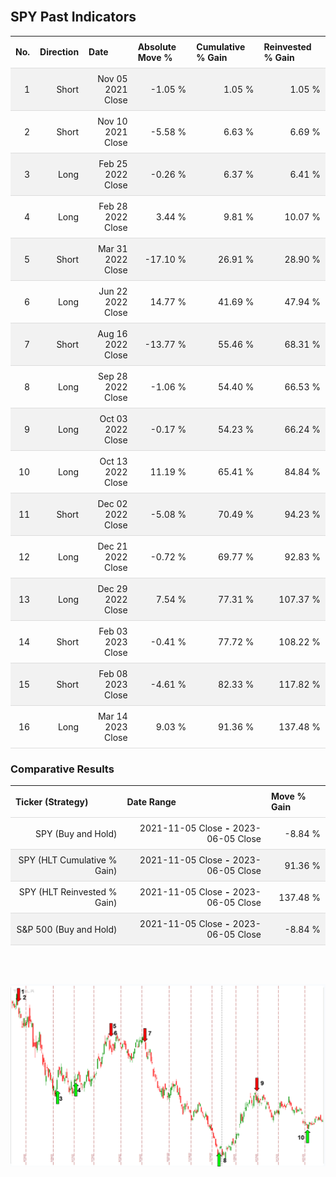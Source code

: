 
<style>
.hits {
            border-collapse: collapse;
            width: 100%;
        }
        .hits th, td {
            padding: 8px;
            border-bottom: 1px solid #ddd;
        }
        
        .hits td {text-align: right;}
        .hits th {text-align: left;}
        
        .hits tr:nth-child(even) {
            background-color: #f2f2f2;
        }
        
        .chartCol {
            width: 50%;
            float: left;
            padding: 20px;
        }  
</style>
    
<br>

## SPY Past Indicators

<table class="hits">
    <tr>
        <th>No.</th>
        <th>Direction</th>
        <th>Date</th>
        <th>Absolute Move %</th>
        <th>Cumulative % Gain</th>
        <th>Reinvested % Gain</th>
      </tr>
    <tr>
        <td>1</td>
        <td>Short</td>
        <td>Nov 05 2021 Close</td>
        <td>-1.05 %</td>
        <td>1.05 %</td>
        <td>1.05 %</td>
    </tr>
    <tr>
        <td>2</td>
        <td>Short</td>
        <td>Nov 10 2021 Close</td>
        <td>-5.58 %</td>
        <td>6.63 %</td>
        <td>6.69 %</td>
    </tr>
    <tr>
        <td>3</td>
        <td>Long</td>
        <td>Feb 25 2022 Close</td>
        <td>-0.26 %</td>
        <td>6.37 %</td>
        <td>6.41 %</td>
    </tr>
    <tr>
        <td>4</td>
        <td>Long</td>
        <td>Feb 28 2022 Close</td>
        <td>3.44 %</td>
        <td>9.81 %</td>
        <td>10.07 %</td>
    </tr>
    <tr>
        <td>5</td>
        <td>Short</td>
        <td>Mar 31 2022 Close</td>
        <td>-17.10 %</td>
        <td>26.91 %</td>
        <td>28.90 %</td>
    </tr>
    <tr>
        <td>6</td>
        <td>Long</td>
        <td>Jun 22 2022 Close</td>
        <td>14.77 %</td>
        <td>41.69 %</td>
        <td>47.94 %</td>
    </tr>
    <tr>
        <td>7</td>
        <td>Short</td>
        <td>Aug 16 2022 Close</td>
        <td>-13.77 %</td>
        <td>55.46 %</td>
        <td>68.31 %</td>
    </tr>
    <tr>
        <td>8</td>
        <td>Long</td>
        <td>Sep 28 2022 Close</td>
        <td>-1.06 %</td>
        <td>54.40 %</td>
        <td>66.53 %</td>
    </tr>
    <tr>
        <td>9</td>
        <td>Long</td>
        <td>Oct 03 2022 Close</td>
        <td>-0.17 %</td>
        <td>54.23 %</td>
        <td>66.24 %</td>
    </tr>
    <tr>
        <td>10</td>
        <td>Long</td>
        <td>Oct 13 2022 Close</td>
        <td>11.19 %</td>
        <td>65.41 %</td>
        <td>84.84 %</td>
    </tr>
    <tr>
        <td>11</td>
        <td>Short</td>
        <td>Dec 02 2022 Close</td>
        <td>-5.08 %</td>
        <td>70.49 %</td>
        <td>94.23 %</td>
    </tr>
    <tr>
        <td>12</td>
        <td>Long</td>
        <td>Dec 21 2022 Close</td>
        <td>-0.72 %</td>
        <td>69.77 %</td>
        <td>92.83 %</td>
    </tr>
    <tr>
        <td>13</td>
        <td>Long</td>
        <td>Dec 29 2022 Close</td>
        <td>7.54 %</td>
        <td>77.31 %</td>
        <td>107.37 %</td>
    </tr>
    <tr>
        <td>14</td>
        <td>Short</td>
        <td>Feb 03 2023 Close</td>
        <td>-0.41 %</td>
        <td>77.72 %</td>
        <td>108.22 %</td>
    </tr>
    <tr>
        <td>15</td>
        <td>Short</td>
        <td>Feb 08 2023 Close</td>
        <td>-4.61 %</td>
        <td>82.33 %</td>
        <td>117.82 %</td>
    </tr>
    <tr>
        <td>16</td>
        <td>Long</td>
        <td>Mar 14 2023 Close</td>
        <td>9.03 %</td>
        <td>91.36 %</td>
        <td>137.48 %</td>
    </tr>
    
</table>

### Comparative Results

<table class="hits">
    <thead>
        <th>Ticker (Strategy)</th>
        <th>Date Range</th>
        <th>Move % Gain</th>
    </thead>
    <tbody>
        <tr>
            <td>SPY (Buy and Hold)</td>
            <td>2021-11-05 Close <b>-</b> 2023-06-05 Close</td>
            <td>-8.84 %</td>
        </tr>
        <tr>
            <td>SPY (HLT Cumulative % Gain)</td>
            <td>2021-11-05 Close <b>-</b> 2023-06-05 Close</td>
            <td>91.36 %</td>
        </tr>
        <tr>
            <td>SPY (HLT Reinvested % Gain)</td>
            <td>2021-11-05 Close <b>-</b> 2023-06-05 Close</td>
            <td>137.48 %</td>
        </tr>
        <tr>
            <td>S&P 500 (Buy and Hold)</td>
            <td>2021-11-05 Close <b>-</b> 2023-06-05 Close</td>
            <td>-8.84 %</td>
        </tr>
    </tbody>
</table>
<br>
<br>

![Plot](charts/TSLAstatic.png)